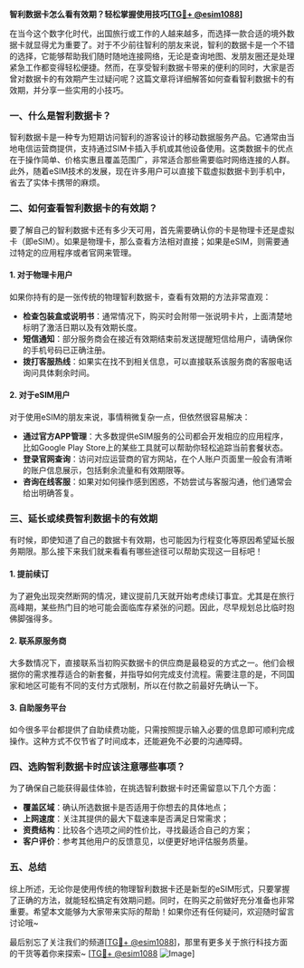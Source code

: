 **智利数据卡怎么看有效期？轻松掌握使用技巧[[TG💪+ @esim1088](https://t.me/s/esim1088)]**

在当今这个数字化时代，出国旅行或工作的人越来越多，而选择一款合适的境外数据卡就显得尤为重要了。对于不少前往智利的朋友来说，智利的数据卡是一个不错的选择，它能够帮助我们随时随地连接网络，无论是查询地图、发朋友圈还是处理紧急工作都变得轻松便捷。然而，在享受智利数据卡带来的便利的同时，大家是否曾对数据卡的有效期产生过疑问呢？这篇文章将详细解答如何查看智利数据卡的有效期，并分享一些实用的小技巧。

### 一、什么是智利数据卡？

智利数据卡是一种专为短期访问智利的游客设计的移动数据服务产品。它通常由当地电信运营商提供，支持通过SIM卡插入手机或其他设备使用。这类数据卡的优点在于操作简单、价格实惠且覆盖范围广，非常适合那些需要临时网络连接的人群。此外，随着eSIM技术的发展，现在许多用户可以直接下载虚拟数据卡到手机中，省去了实体卡携带的麻烦。

### 二、如何查看智利数据卡的有效期？

要了解自己的智利数据卡还有多少天可用，首先需要确认你的卡是物理卡还是虚拟卡（即eSIM）。如果是物理卡，那么查看方法相对直接；如果是eSIM，则需要通过特定的应用程序或者官网来管理。

#### 1. 对于物理卡用户

如果你持有的是一张传统的物理智利数据卡，查看有效期的方法非常直观：

- **检查包装盒或说明书**：通常情况下，购买时会附带一张说明卡片，上面清楚地标明了激活日期以及有效期长度。
- **短信通知**：部分服务商会在接近有效期结束前发送提醒短信给用户，请确保你的手机号码已正确注册。
- **拨打客服热线**：如果实在找不到相关信息，可以直接联系该服务商的客服电话询问具体剩余时间。

#### 2. 对于eSIM用户

对于使用eSIM的朋友来说，事情稍微复杂一点，但依然很容易解决：

- **通过官方APP管理**：大多数提供eSIM服务的公司都会开发相应的应用程序，比如Google Play Store上的某些工具就可以帮助你轻松追踪当前套餐状态。
- **登录官网查询**：访问对应运营商的官方网站，在个人账户页面里一般会有清晰的账户信息展示，包括剩余流量和有效期限等。
- **咨询在线客服**：如果对如何操作感到困惑，不妨尝试与客服沟通，他们通常会给出明确答复。

### 三、延长或续费智利数据卡的有效期

有时候，即使知道了自己的数据卡有效期，也可能因为行程变化等原因希望延长服务期限。那么接下来我们就来看看有哪些途径可以帮助实现这一目标吧！

#### 1. 提前续订

为了避免出现突然断网的情况，建议提前几天就开始考虑续订事宜。尤其是在旅行高峰期，某些热门目的地可能会面临库存紧张的问题。因此，尽早规划总比临时抱佛脚强得多。

#### 2. 联系原服务商

大多数情况下，直接联系当初购买数据卡的供应商是最稳妥的方式之一。他们会根据你的需求推荐适合的新套餐，并指导如何完成支付流程。需要注意的是，不同国家和地区可能有不同的支付方式限制，所以在付款之前最好先确认一下。

#### 3. 自助服务平台

如今很多平台都提供了自助续费功能，只需按照提示输入必要的信息即可顺利完成操作。这种方式不仅节省了时间成本，还能避免不必要的沟通障碍。

### 四、选购智利数据卡时应该注意哪些事项？

为了确保自己能获得最佳体验，在挑选智利数据卡时还需留意以下几个方面：

- **覆盖区域**：确认所选数据卡是否适用于你想去的具体地点；
- **上网速度**：关注其提供的最大下载速率是否满足日常需求；
- **资费结构**：比较各个选项之间的性价比，寻找最适合自己的方案；
- **客户评价**：参考其他用户的反馈意见，以便更好地评估服务质量。

### 五、总结

综上所述，无论你是使用传统的物理智利数据卡还是新型的eSIM形式，只要掌握了正确的方法，就能轻松搞定有效期问题。同时，在购买之前做好充分准备也非常重要。希望本文能够为大家带来实际的帮助！如果你还有任何疑问，欢迎随时留言讨论哦~

最后别忘了关注我们的频道[[TG💪+ @esim1088](https://t.me/s/esim1088)]，那里有更多关于旅行科技方面的干货等着你来探索~ [[TG💪+ @esim1088](https://t.me/s/esim1088) ![Image](https://i.postimg.cc/4NQfJmqS/Snipaste-2025-05-13-00-14-12.png)]